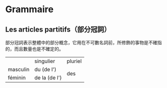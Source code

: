 # Grammaire
## Les articles partitifs（部分冠詞）
部分冠詞表示整體中的部分概念，它用在不可數名詞前，所修飾的事物是不確指的，而且數量也是不確定的。

<table>
    <tbody>
        <tr>
            <td></td>
            <td>singulier</td>
            <td>pluriel</td>
        </tr>
        <tr>
            <td>masculin</td>
            <td>du (de l')</td>
            <td rowspan="2">des</td>
        </tr>
        <tr>
            <td>féminin</td>
            <td>de la (de l')</td>
        </tr>
    </tbody>
</table>